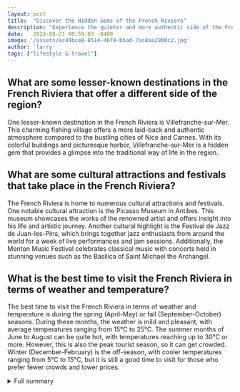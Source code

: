 ```yaml
---
layout: post
title:  "Discover the Hidden Gems of the French Riviera"
description: "Experience the quieter and more authentic side of the French Riviera, away from the show-off culture. Learn about picturesque villages, cultural attractions, and natural landscapes that await you in this stunning region."
date:   2023-08-21 00:59:03 -0400
image: '/assets/ec44bce8-8514-4670-b5ad-7ac8aa2900c2.jpg'
author: 'larry'
tags: ["lifestyle & travel"]
---
```


## What are some lesser-known destinations in the French Riviera that offer a different side of the region?
One lesser-known destination in the French Riviera is Villefranche-sur-Mer. This charming fishing village offers a more laid-back and authentic atmosphere compared to the bustling cities of Nice and Cannes. With its colorful buildings and picturesque harbor, Villefranche-sur-Mer is a hidden gem that provides a glimpse into the traditional way of life in the region.

## What are some cultural attractions and festivals that take place in the French Riviera?
The French Riviera is home to numerous cultural attractions and festivals. One notable cultural attraction is the Picasso Museum in Antibes. This museum showcases the works of the renowned artist and offers insight into his life and artistic journey. Another cultural highlight is the Festival de Jazz de Juan-les-Pins, which brings together jazz enthusiasts from around the world for a week of live performances and jam sessions. Additionally, the Menton Music Festival celebrates classical music with concerts held in stunning venues such as the Basilica of Saint Michael the Archangel.

## What is the best time to visit the French Riviera in terms of weather and temperature?
The best time to visit the French Riviera in terms of weather and temperature is during the spring (April-May) or fall (September-October) seasons. During these months, the weather is mild and pleasant, with average temperatures ranging from 15°C to 25°C. The summer months of June to August can be quite hot, with temperatures reaching up to 30°C or more. However, this is also the peak tourist season, so it can get crowded. Winter (December-February) is the off-season, with cooler temperatures ranging from 5°C to 15°C, but it is still a good time to visit for those who prefer fewer crowds and lower prices.

<details>
  <summary>Full summary</summary>
The French Riviera, renowned for its glamorous reputation, also hides quieter and more authentic experiences waiting to be discovered. While the region is known for its show-off culture, there are lesser-known destinations that offer a different side of the famed destination. From enjoying a feast celebrating the chestnut harvest to exploring the cool forests of truffle oaks, the French Riviera has something for everyone seeking a unique experience.<br><br>One of the prettiest villages on the French Riviera is Cassis. Its colorful port and the clear waters of the calanques offer a picturesque escape for visitors. Bormes-les-Mimosas is another floral village worth exploring, with its colorful flowers, painted shutters, and terracotta rooftops that create a beautiful feast for the eyes.<br><br>For a quiet and inspirational experience, head to the hilltop village of Saint Paul de Vence. Known for its cobblestone streets, this village is the final resting place of renowned artist Marc Chagall. The village of Éze provides a stunning view over the Riviera from its exotic garden and ruins of an ancient castle, making it a perfect spot to soak in the beauty of the region.<br><br>Hidden in the mountains over Menton, you'll find Sainte-Agnès, a gem among the French Riviera villages. Its mountain perch and charming streets make it one of the prettiest villages in the area.<br><br>But the French Riviera offers even more beyond its villages. Explore art galleries in Mougins, wander through the market town of Vence, or visit the peaceful village of Tourrettes-Sur-Loup. Driving along the scenic road to Gourdon provides breathtaking views, and a day trip to the Lérins Islands offers an escape to nature.<br><br>The French Riviera is not just about the villages and towns; it's about experiencing the rich culture and attractions of the region. Don't miss the Exotic Garden in Monaco, where you can discover unique plant species. Adventure seekers can enjoy canoeing or climbing amidst stunning natural landscapes in Verdon Gorge. In Port Grimaud, often referred to as 'Little Venice,' visitors can wander through charming canals and soak in the inviting ambiance.<br><br>The French Riviera is truly a special place, a stretch of coastline within the region of Provence-Alpes-Côte d'Azur. With its azure waters and beautiful beaches, the region offers impressive views. From the glamour of Nice and Cannes to the charming coastal towns and villages, the French Riviera has something for everyone.<br><br>Throughout the year, the French Riviera hosts fun and exciting festivals, such as the Film Festival of Cannes, the Carnival of Nice, the Formula 1 Grand Prix of Monaco, and the Lemon Festival in Menton. These events add even more excitement to an already vibrant region.<br><br>When planning a visit, keep in mind that the French Riviera experiences average temperatures ranging from 13°C / 5.3°C in January to 27°C / 20°C in July. It's a popular travel destination with plenty of activities to enjoy and places to explore. Embark on a road trip to truly experience the diversity of the French Riviera.<br><br>Whether you're interested in picturesque villages, cultural attractions, or stunning natural landscapes, the French Riviera has it all. Indulge in the best places to visit, explore the best cities, stay in the best resorts, and relax on the best beaches. With the beautiful Mediterranean Sea as a backdrop, the French Riviera promises an unforgettable vacation.<br><br>In conclusion, the French Riviera offers a blend of glitz and glamour with authentic and hidden gems waiting to be discovered. From exploring picturesque villages and indulging in local festivities to enjoying the stunning natural landscapes, there is something for every traveler seeking a unique experience on the French Riviera.
</details>

